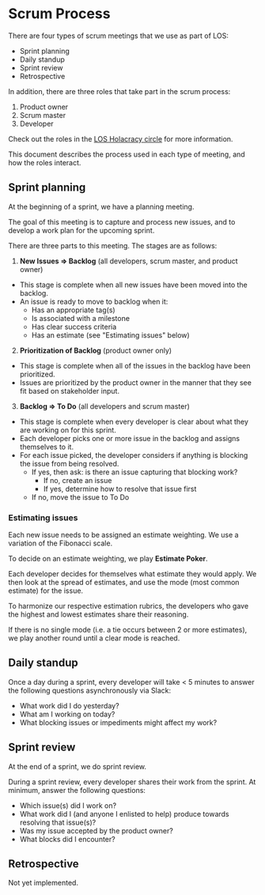 # Scrum Process

There are four types of scrum meetings that we use as part of LOS:
- Sprint planning
- Daily standup
- Sprint review
- Retrospective

In addition, there are three roles that take part in the scrum process:
1. Product owner
1. Scrum master
1. Developer

Check out the roles in the [LOS Holacracy circle](https://glassfrog.holacracy.org/circles/6616) for more information.

This document describes the process used in each type of meeting, and how the roles interact.

## Sprint planning
At the beginning of a sprint, we have a planning meeting.

The goal of this meeting is to capture and process new issues, and to develop a work plan for the upcoming sprint.

There are three parts to this meeting. The stages are as follows:

1. **New Issues => Backlog** (all developers, scrum master, and product owner)
  - This stage is complete when all new issues have been moved into the backlog.
  - An issue is ready to move to backlog when it:
    - Has an appropriate tag(s)
    - Is associated with a milestone
    - Has clear success criteria
    - Has an estimate (see "Estimating issues" below)
2. **Prioritization of Backlog** (product owner only)
  - This stage is complete when all of the issues in the backlog have been prioritized.
  - Issues are prioritized by the product owner in the manner that they see fit based on stakeholder input.
3. **Backlog => To Do** (all developers and scrum master)
  - This stage is complete when every developer is clear about what they are working on for this sprint.
  - Each developer picks one or more issue in the backlog and assigns themselves to it.
  - For each issue picked, the developer considers if anything is blocking the issue from being resolved.
    - If yes, then ask: is there an issue capturing that blocking work?
      - If no, create an issue
      - If yes, determine how to resolve that issue first
    - If no, move the issue to To Do

### Estimating issues
Each new issue needs to be assigned an estimate weighting. We use a variation of the Fibonacci scale.

To decide on an estimate weighting, we play **Estimate Poker**.

Each developer decides for themselves what estimate they would apply. We then look at the spread of estimates, and use the mode (most common estimate) for the issue.

To harmonize our respective estimation rubrics, the developers who gave the highest and lowest estimates share their reasoning.

If there is no single mode (i.e. a tie occurs between 2 or more estimates), we play another round until a clear mode is reached.

## Daily standup
Once a day during a sprint, every developer will take < 5 minutes to answer the following questions asynchronously via Slack:

- What work did I do yesterday?
- What am I working on today?
- What blocking issues or impediments might affect my work?

## Sprint review
At the end of a sprint, we do sprint review.

During a sprint review, every developer shares their work from the sprint. At minimum, answer the following questions:

- Which issue(s) did I work on?
- What work did I (and anyone I enlisted to help) produce towards resolving that issue(s)?
- Was my issue accepted by the product owner?
- What blocks did I encounter?

## Retrospective
Not yet implemented.
